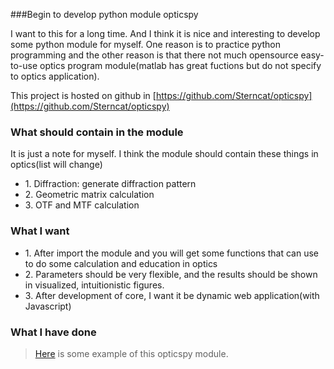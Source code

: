 
###Begin to develop python module opticspy

I want to this for a long time. And I think it is nice and interesting to develop some python module for myself. One reason is to practice python programming and the other reason is that there not much opensource easy-to-use optics program module(matlab has great fuctions but do not specify to optics application).

This project is hosted on github in [https://github.com/Sterncat/opticspy](https://github.com/Sterncat/opticspy)

### What should contain in the module
It is just a note for myself. I think the module should contain these things in optics(list will change)
<ul>
  <li>1. Diffraction: generate diffraction pattern</li>
  <li>2. Geometric matrix calculation</li>
  <li>3. OTF and MTF calculation</li>
</ul>

### What I want
<ul>	
  <li>1. After import the module and you will get some functions that can use to do some calculation and education in optics</li>
    <li>2. Parameters should be very flexible, and the results should be shown in visualized, intuitionistic figures.</li>
    <li>3. After development of core, I want it be dynamic web application(with Javascript)</li>
</ul>

### What I have done
> [Here](/files/opticspy_1.html) is some example of this opticspy module.